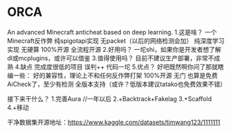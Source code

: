 # ORCA
An advanced Minecraft anticheat based on deep learning.
1.这是啥？
一个Minecraft反作弊
纯spigotapi实现 无packet（以后的网络检测会加）
纯深度学习实现 无硬算
100%开源 全流程开源
2.好用吗？
一坨shi，如果你是开发者想了解dl或mcplugins，或许可以借鉴
3.值得使用吗？
目前不建议生产部署，非常不成熟
4.缺点
完成度很低的项目
误判++
代码一坨
5.优点？
好吧既然啊你问了那就瞎编一些：
好的兼容性，理论上不和任何反作弊打架
100%开源 无门
也算是免费AiCheck了，至少有检测
全版本支持（或许？低版本建议tatako也免费效果不错）

接下来干什么？
1.完善Aura
//一年以后
2.+Backtrack+Fakelag
3.+Scaffold
4.+移动









干净数据集开源地址：https://www.kaggle.com/datasets/timwang123/1111111

